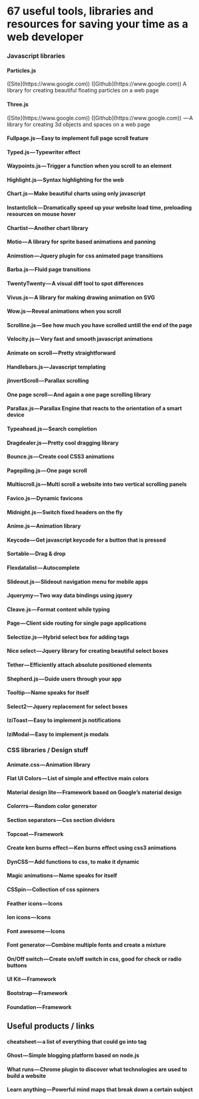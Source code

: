 # 67 useful tools, libraries and resources for saving your time as a web developer

### Javascript libraries

<h4>Particles.js</h4> ([Site](https://www.google.com)) ([Github](https://www.google.com))
A library for creating beautiful floating particles on a web page

<h4>Three.js</h4> ([Site](https://www.google.com)) ([Github](https://www.google.com))
 — A library for creating 3d objects and spaces on a web page

#### Fullpage.js — Easy to implement full page scroll feature
#### Typed.js — Typewriter effect
#### Waypoints.js — Trigger a function when you scroll to an element
#### Highlight.js — Syntax highlighting for the web
#### Chart.js — Make beautiful charts using only javascript
#### Instantclick — Dramatically speed up your website load time, preloading resources on mouse hover
#### Chartist — Another chart library
#### Motio — A library for sprite based animations and panning
#### Animstion — Jquery plugin for css animated page transitions
#### Barba.js — Fluid page transitions
#### TwentyTwenty — A visual diff tool to spot differences
#### Vivus.js — A library for making drawing animation on SVG
#### Wow.js — Reveal animations when you scroll
#### Scrolline.js — See how much you have scrolled untill the end of the page
#### Velocity.js — Very fast and smooth javascript animations
#### Animate on scroll — Pretty straightforward
#### Handlebars.js — Javascript templating
#### jInvertScroll — Parallax scrolling
#### One page scroll — And again a one page scrolling library
#### Parallax.js — Parallax Engine that reacts to the orientation of a smart device
#### Typeahead.js — Search completion
#### Dragdealer.js — Pretty cool dragging library
#### Bounce.js — Create cool CSS3 animations
#### Pagepiling.js — One page scroll
#### Multiscroll.js — Multi scroll a website into two vertical scrolling panels
#### Favico.js — Dynamic favicons
#### Midnight.js — Switch fixed headers on the fly
#### Anime.js — Animation library
#### Keycode — Get javascript keycode for a button that is pressed
#### Sortable — Drag & drop
#### Flexdatalist — Autocomplete
#### Slideout.js — Slideout navigation menu for mobile apps
#### Jquerymy — Two way data bindings using jquery
#### Cleave.js — Format content while typing
#### Page — Client side routing for single page applications
#### Selectize.js — Hybrid select box for adding tags
#### Nice select — Jquery library for creating beautiful select boxes
#### Tether — Efficiently attach absolute positioned elements
#### Shepherd.js — Guide users through your app
#### Tooltip — Name speaks for itself
#### Select2 — Jquery replacement for select boxes
#### IziToast — Easy to implement js notifications
#### IziModal — Easy to implement js modals

### CSS libraries / Design stuff

#### Animate.css — Animation library
#### Flat UI Colors — List of simple and effective main colors
#### Material design lite — Framework based on Google’s material design
#### Colorrrs — Random color generator
#### Section separators — Css section dividers
#### Topcoat — Framework
#### Create ken burns effect — Ken burns effect using css3 animations
#### DynCSS — Add functions to css, to make it dynamic
#### Magic animations — Name speaks for itself
#### CSSpin — Collection of css spinners
#### Feather icons — Icons
#### Ion icons — Icons
#### Font awesome — Icons
#### Font generator — Combine multiple fonts and create a mixture
#### On/Off switch — Create on/off switch in css, good for check or radio buttons
#### UI Kit — Framework
#### Bootstrap — Framework
#### Foundation — Framework

## Useful products / links
#### <head> cheatsheet — a list of everything that could go into <head> tag
#### Ghost — Simple blogging platform based on node.js
#### What runs — Chrome plugin to discover what technologies are used to build a website
#### Learn anything — Powerful mind maps that break down a certain subject

